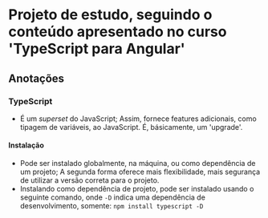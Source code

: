 # Projeto de estudo, seguindo o conteúdo apresentado no curso 'TypeScript para Angular'

## Anotações

### TypeScript
- É um *superset* do JavaScript; Assim, fornece features adicionais, como tipagem de variáveis, ao JavaScript. É, básicamente, um 'upgrade'.

#### Instalação
- Pode ser instalado globalmente, na máquina, ou como dependência de um projeto; A segunda forma oferece mais flexibilidade, mais segurança de utilizar a versão correta para o projeto.
- Instalando como dependência de projeto, pode ser instalado usando o seguinte comando, onde `-D` indica uma dependência de desenvolvimento, somente:
    `npm install typescript -D`
